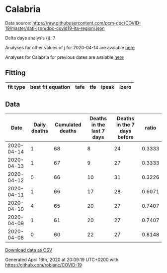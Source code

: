 # Calabria

Data source: https://raw.githubusercontent.com/pcm-dpc/COVID-19/master/dati-json/dpc-covid19-ita-regioni.json

Delta days analysis (j): 7

Analyses for other values of j for 2020-04-14 are avalable [here](../2020-04-14/README.md)

Analyses for Calabria for previous dates are avalable [here](../README.md)

## Fitting 
|fit type|best fit equation|tafe|tfe|ipeak|izero|
|-------|-----|--------|------|---|---|

## Data
|Date|Daily deaths|Cumulated deaths|Deaths in the last 7 days|Deaths in the 7 days before|ratio|
|----|----------|-----------|-------|--------------------|-----|
|2020-04-14|1|68|8|24|0.3333|
|2020-04-13|1|67|9|27|0.3333|
|2020-04-12|0|66|10|31|0.3226|
|2020-04-11|1|66|17|28|0.6071|
|2020-04-10|4|65|20|27|0.7407|
|2020-04-09|1|61|20|27|0.7407|
|2020-04-08|0|60|22|27|0.8148|

[Download data as CSV](COVID-19_calabria_j7_2020-04-14.csv)

Generated April 16th, 2020 at 20:09:19 UTC+0200 with https://github.com/robianc/COVID-19
